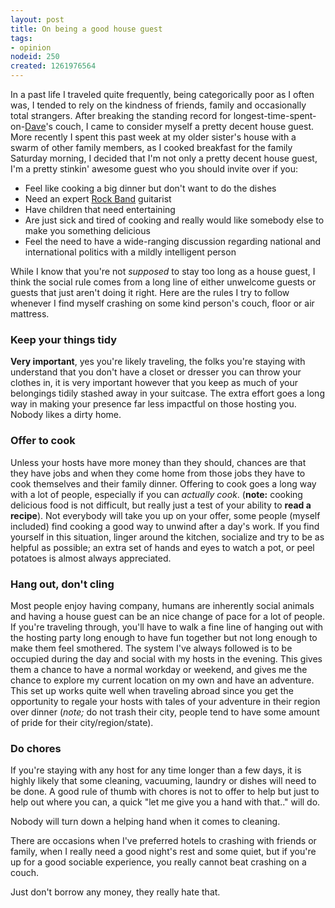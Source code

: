 ```yaml
--- 
layout: post
title: On being a good house guest
tags: 
- opinion
nodeid: 250
created: 1261976564
---
```

In a past life I traveled quite frequently, being categorically 
poor as I often was, I tended to rely on the kindness of friends, 
family and occasionally total strangers. After breaking the standing
record for longest-time-spent-on-<a id="aptureLink_pKpKWKHY7r" href="http://twitter.com/stuffonfire">Dave</a>'s couch, I came to consider myself
a pretty decent house guest. More recently I spent this past week at my
older sister's house with a swarm of other family members, as I cooked 
breakfast for the family Saturday morning, I decided that I'm not only
a pretty decent house guest, I'm a pretty stinkin' awesome guest who you
should invite over if you:

* Feel like cooking a big dinner but don't want to do the dishes
* Need an expert <a id="aptureLink_GGsQhmHDZP" href="http://en.wikipedia.org/wiki/Rock%20Band">Rock Band</a> guitarist
* Have children that need entertaining
* Are just sick and tired of cooking and really would like somebody else to make you something delicious
* Feel the need to have a wide-ranging discussion regarding national and international politics with a mildly intelligent person

While I know that you're not *supposed* to stay too long as a house guest, 
I think the social rule comes from a long line of either unwelcome guests 
or guests that just aren't doing it right. Here are the rules I try to 
follow whenever I find myself crashing on some kind person's couch, floor 
or air mattress.
<!--break-->
### Keep your things tidy

**Very important**, yes you're likely traveling, the folks you're staying with 
understand that you don't have a closet or dresser you can throw your 
clothes in, it is very important however that you keep as much of your 
belongings tidily stashed away in your suitcase. The extra effort goes
a long way in making your presence far less impactful on those hosting you. 
Nobody likes a dirty home.

### Offer to cook 

Unless your hosts have more money than they should, chances are that they 
have jobs and when they come home from those jobs they have to cook themselves
and their family dinner. Offering to cook goes a long way with a lot of people, 
especially if you can *actually cook*. (**note:** cooking delicious food is not 
difficult, but really just a test of your ability to **read a recipe**). Not 
everybody will take you up on your offer, some people (myself included) find 
cooking a good way to unwind after a day's work. If you find yourself in this
situation, linger around the kitchen, socialize and try to be as helpful as 
possible; an extra set of hands and eyes to watch a pot, or peel potatoes is
almost always appreciated.


### Hang out, don't cling

Most people enjoy having company, humans are inherently social animals and 
having a house guest can be an nice change of pace for a lot of people. If 
you're traveling through, you'll have to walk a fine line of hanging out with 
the hosting party long enough to have fun together but not long enough to 
make them feel smothered. The system I've always followed is to be occupied during the day and social with my hosts in the evening. This gives them a chance to have a normal workday or weekend, and gives me the chance to explore my current location on my own and have an adventure. This set up works quite well when traveling abroad since you get the opportunity to regale your hosts with tales of your adventure in their region over dinner (*note;* do not trash their city, people tend to have some amount of pride for their city/region/state).

### Do chores

If you're staying with any host for any time longer than a few days, it is highly 
likely that some cleaning, vacuuming, laundry or dishes will need to be done. A good rule of thumb with chores is not to offer to help but just to help out where you can, a quick "let me give you a hand with that.." will do.

Nobody will turn down a helping hand when it comes to cleaning.



There are occasions when I've preferred hotels to crashing with friends or family, when I really need a good night's rest and some quiet, but if you're up for a good sociable experience, you really cannot beat crashing on a couch. 

Just don't borrow any money, they really hate that.
